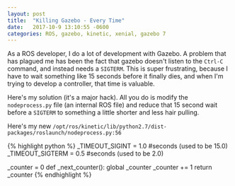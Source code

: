 ```yaml
---
layout: post
title:  "Killing Gazebo - Every Time"
date:   2017-10-9 13:10:55 -0600
categories: ROS, gazebo, kinetic, xenial, gazebo 7
---
```


As a ROS developer, I do a lot of development with Gazebo.  A problem that has plagued me has been the fact that gazebo doesn't listen to the `Ctrl-C` command, and instead needs a `SIGTERM`.  This is super frustrating, because I have to wait something like 15 seconds before it finally dies, and when I'm trying to develop a controller, that time is valuable.

Here's my solution (it's a major hack).  All you do is modify the `nodeprocess.py` file (an internal ROS file) and reduce that 15 second wait before a `SIGTERM` to something a little shorter and less hair pulling.

Here's my new `/opt/ros/kinetic/lib/python2.7/dist-packages/roslaunch/nodeprocess.py:56`

{% highlight python %}
_TIMEOUT_SIGINT  = 1.0 #seconds (used to be 15.0)
_TIMEOUT_SIGTERM = 0.5 #seconds (used to be 2.0)

_counter = 0
def _next_counter():
    global _counter
    _counter += 1
    return _counter
{% endhighlight %}
